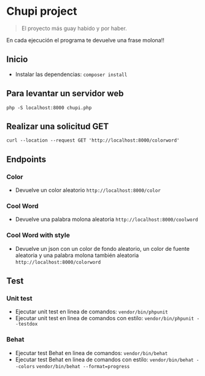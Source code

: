 # Chupi project

> El proyecto más guay habido y por haber.

En cada ejecución el programa te devuelve una frase molona!!

## Inicio
- Instalar las dependencias:
``
composer install
``

## Para levantar un servidor web
``
php -S localhost:8000 chupi.php
``

## Realizar una solicitud GET
``
curl --location --request GET 'http://localhost:8000/colorword'
``

## Endpoints 
### Color
- Devuelve un color aleatorio
``
http://localhost:8000/color
``
### Cool Word
- Devuelve una palabra molona aleatoria
``
http://localhost:8000/coolword
``
### Cool Word with style
- Devuelve un json con un color de fondo aleatorio, un color de fuente aleatoria y una palabra molona también aleatoria
``
http://localhost:8000/colorword
``

## Test
### Unit test
- Ejecutar unit test en linea de comandos:
``
vendor/bin/phpunit
``
- Ejecutar unit test en linea de comandos con estilo:
``
vendor/bin/phpunit --testdox
``

### Behat
- Ejecutar test Behat en linea de comandos:
``
vendor/bin/behat
``
- Ejecutar test Behat en linea de comandos con estilo:
``
vendor/bin/behat --colors
``
``
vendor/bin/behat --format=progress
``